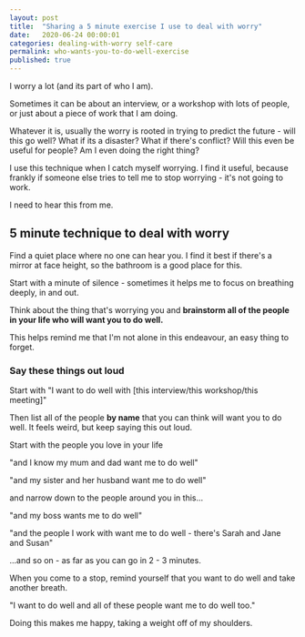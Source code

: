 ```yaml
---
layout: post
title:  "Sharing a 5 minute exercise I use to deal with worry"
date:   2020-06-24 00:00:01
categories: dealing-with-worry self-care
permalink: who-wants-you-to-do-well-exercise
published: true
---
```

I worry a lot (and its part of who I am).

Sometimes it can be about an interview, or a workshop with lots of people, or just about a piece of work that I am doing.

Whatever it is, usually the worry is rooted in trying to predict the future - will this go well? What if its a disaster? What if there's conflict? Will this even be useful for people? Am I even doing the right thing?

I use this technique when I catch myself worrying. I find it useful, because frankly if someone else tries to tell me to stop worrying - it's not going to work.

I need to hear this from me.

## 5 minute technique to deal with worry

Find a quiet place where no one can hear you. I find it best if there's a mirror at face height, so the bathroom is a good place for this.

Start with a minute of silence - sometimes it helps me to focus on breathing deeply, in and out.

Think about the thing that's worrying you and **brainstorm all of the people in your life who will want you to do well.**

This helps remind me that I'm not alone in this endeavour, an easy thing to forget.

### Say these things out loud

Start with "I want to do well with [this interview/this workshop/this meeting]"

Then list all of the people **by name** that you can think will want you to do well. It feels weird, but keep saying this out loud.  

Start with the people you love in your life

"and I know my mum and dad want me to do well"

"and my sister and her husband want me to do well"

and narrow down to the people around you in this...

"and my boss wants me to do well"

"and the people I work with want me to do well - there's Sarah and Jane and Susan"

...and so on - as far as you can go in 2 - 3 minutes.

When you come to a stop, remind yourself that you want to do well and take another breath.

"I want to do well and all of these people want me to do well too."

Doing this makes me happy, taking a weight off of my shoulders.
